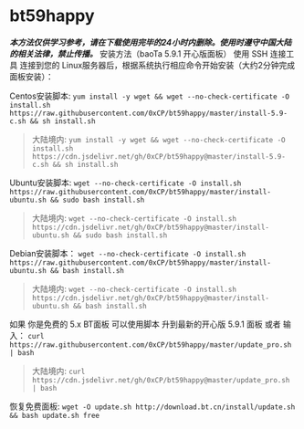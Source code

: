 # bt59happy
***本方法仅供学习参考，请在下载使用完毕的24小时内删除。使用时遵守中国大陆的相关法律，禁止传播。***
安装方法（baoTa 5.9.1 开心版面板）
使用 SSH 连接工具 连接到您的 Linux服务器后，根据系统执行相应命令开始安装（大约2分钟完成面板安装）：

Centos安装脚本:
`yum install -y wget && wget --no-check-certificate -O install.sh https://raw.githubusercontent.com/0xCP/bt59happy/master/install-5.9-c.sh && sh install.sh`
>大陆境内:
`yum install -y wget && wget --no-check-certificate -O install.sh https://cdn.jsdelivr.net/gh/0xCP/bt59happy@master/install-5.9-c.sh && sh install.sh`

Ubuntu安装脚本:
`wget --no-check-certificate -O install.sh https://raw.githubusercontent.com/0xCP/bt59happy/master/install-ubuntu.sh && sudo bash install.sh`
>大陆境内:
`wget --no-check-certificate -O install.sh https://cdn.jsdelivr.net/gh/0xCP/bt59happy@master/install-ubuntu.sh && sudo bash install.sh`

Debian安装脚本：
`wget --no-check-certificate -O install.sh https://raw.githubusercontent.com/0xCP/bt59happy/master/install-ubuntu.sh && bash install.sh`
>大陆境内:
`wget --no-check-certificate -O install.sh https://cdn.jsdelivr.net/gh/0xCP/bt59happy@master/install-ubuntu.sh && bash install.sh`

如果 你是免费的 5.x BT面板 可以使用脚本 升到最新的开心版 5.9.1 面板 或者 输入：
`curl https://raw.githubusercontent.com/0xCP/bt59happy/master/update_pro.sh | bash `
>大陆境内:
`curl https://cdn.jsdelivr.net/gh/0xCP/bt59happy@master/update_pro.sh | bash `

恢复免费面板:
`wget -O update.sh http://download.bt.cn/install/update.sh && bash update.sh free`
